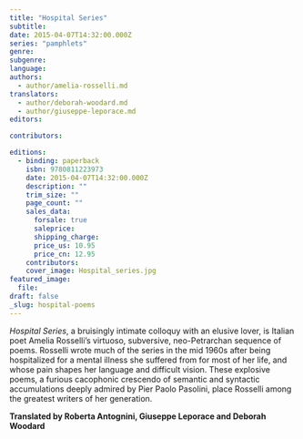 ```yaml
---
title: "Hospital Series"
subtitle:
date: 2015-04-07T14:32:00.000Z
series: "pamphlets"
genre:
subgenre:
language:
authors:
  - author/amelia-rosselli.md
translators:
  - author/deborah-woodard.md
  - author/giuseppe-leporace.md
editors:

contributors:

editions:
  - binding: paperback
    isbn: 9780811223973
    date: 2015-04-07T14:32:00.000Z
    description: ""
    trim_size: ""
    page_count: ""
    sales_data:
      forsale: true
      saleprice:
      shipping_charge:
      price_us: 10.95
      price_cn: 12.95
    contributors:
    cover_image: Hospital_series.jpg
featured_image:
  file:
draft: false
_slug: hospital-poems
---
```


_Hospital Series_, a bruisingly intimate colloquy with an elusive lover, is Italian poet Amelia Rosselli’s virtuoso, subversive, neo-Petrarchan sequence of poems. Rosselli wrote much of the series in the mid 1960s after being hospitalized for a mental illness she suffered from for most of her life, and whose pain shapes her language and difficult vision. These explosive poems, a furious cacophonic crescendo of semantic and syntactic accumulations deeply admired by Pier Paolo Pasolini, place Rosselli among the greatest writers of her generation.

**Translated by Roberta Antognini, Giuseppe Leporace and Deborah Woodard**

